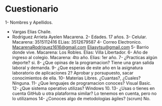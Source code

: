 # Cuestionario
1- Nombres y Apellidos.
- Vargas Elias Chaile.
- Rodriguez Arrieta Ayelen Macarena.
2- Edades.
  17 años.
3- Celular.
  Macarena: 3515112416
  ELias: 3512679587
4- Correo Electronico.
  MacarenaRodriguez1616@gmail.com
  Eliasytsu@gmail.com
5- Barrio donde vive.
  Macarena: Los Robles.
  Elias: Villa Libertador.
6- Año de ingreso al colegio.
  Macarena: 4to año.
  Elias: 1er año.
7- ¿Practicas algún deporte?
   si.
8- ¿Que opinas de la programacion?
  Tiene una gran salida laboral y demanda.
9- ¿Que esperas de este año en la asignatura laboratorio de aplicaciones 2?
  Aprobar y porsupuesto, sacar conocimientos de ella.
10- Materias Libres. ¿Cuantas?, ¿Cuales?
  Ninguna.
11- ¿Que lenguajes de programacion conoces?
  Visual Basic.
12- ¿Que sistema operativo utilizas?
  Windows 10.
13- ¿Usas o tienes en cuenta GitHub u otra plataforma similar?
  Lo tenemos en cuenta, pero no lo utilizamos
14- ¿Conoces algo de metodologias ágiles? (scrum)
  No.
